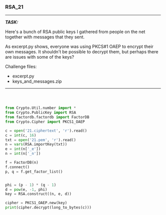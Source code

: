 
### RSA_21

---
**_TASK:_**

Here's a bunch of RSA public keys I gathered from people on the net together with messages that they sent.

As excerpt.py shows, everyone was using PKCS#1 OAEP to encrypt their own messages. It shouldn't be possible to decrypt them, but perhaps there are issues with some of the keys?

Challenge files:
  - excerpt.py
  - keys_and_messages.zip

---

```python



from Crypto.Util.number import *
from Crypto.PublicKey import RSA
from factordb.factordb import FactorDB
from Crypto.Cipher import PKCS1_OAEP

c = open('21.ciphertext', 'r').read()
c = int(c, 16)
txt = open('21.pem', 'r').read()
n = vars(RSA.importKey(txt))
e = int(n['_e'])
n = int(n['_n'])

f = FactorDB(n)
f.connect()
p, q = f.get_factor_list()


phi = (p - 1) * (q - 1)
d = pow(e, -1, phi)
key = RSA.construct((n, e, d))

cipher = PKCS1_OAEP.new(key)
print(cipher.decrypt(long_to_bytes(c)))




```
